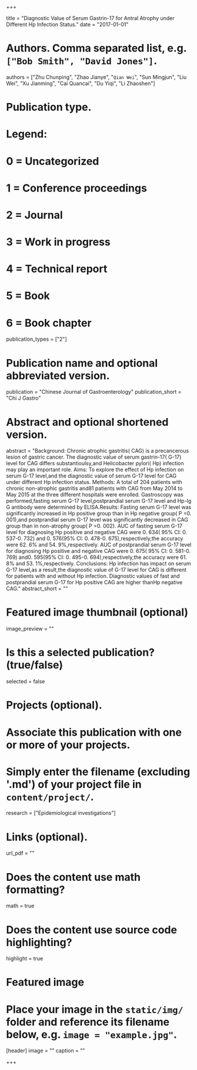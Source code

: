 +++

title = "Diagnostic Value of Serum Gastrin-17 for Antral Atrophy under Different Hp Infection Status."
date = "2017-01-01"

# Authors. Comma separated list, e.g. `["Bob Smith", "David Jones"]`.
authors = ["Zhu Chunping", "Zhao Jianye", "`Qian Wei`", "Sun Mingjun", "Liu Wei", "Xu Jianming", "Cai Quancai", "Du Yiqi", "Li Zhaoshen"]

# Publication type.
# Legend:
# 0 = Uncategorized
# 1 = Conference proceedings
# 2 = Journal
# 3 = Work in progress
# 4 = Technical report
# 5 = Book
# 6 = Book chapter
publication_types = ["2"]

# Publication name and optional abbreviated version.
publication = "Chinese Journal of Gastroenterology"
publication_short = "Chi J Gastro"

# Abstract and optional shortened version.
abstract = "Background: Chronic atrophic gastritis( CAG) is a precancerous lesion of gastric cancer. The diagnostic value of serum gastrin-17( G-17) level for CAG differs substantioulsy,and Helicobacter pylori( Hp) infection may play an important role. Aims: To explore the effect of Hp infection on serum G-17 level,and the diagnostic value of serum G-17 level for CAG under different Hp infection status. Methods: A total of 204 patients with chronic non-atrophic gastritis and81 patients with CAG from May 2014 to May 2015 at the three different hospitals were enrolled. Gastroscopy was performed,fasting serum G-17 level,postprandial serum G-17 level and Hp-Ig G antibody were determined by ELISA.Results: Fasting serum G-17 level was significantly increased in Hp positive group than in Hp negative group( P =0. 001),and postprandial serum G-17 level was significantly decreased in CAG group than in non-atrophy group( P =0. 002). AUC of fasting serum G-17 level for diagnosing Hp positive and negative CAG were 0. 634( 95% CI: 0. 537-0. 732) and 0. 576(95% CI: 0. 478-0. 675),respectively,the accuracy were 62. 6% and 54. 9%,respectively. AUC of postprandial serum G-17 level for diagnosing Hp positive and negative CAG were 0. 675( 95% CI: 0. 581-0. 769) and0. 595(95% CI: 0. 495-0. 694),respectively,the accuracy were 61. 8% and 53. 1%,respectively. Conclusions: Hp infection has impact on serum G-17 level,as a result,the diagnostic value of G-17 level for CAG is different for patients with and without Hp infection. Diagnostic values of fast and postprandial serum G-17 for Hp positive CAG are higher thanHp negative CAG."
abstract_short = ""

# Featured image thumbnail (optional)
image_preview = ""

# Is this a selected publication? (true/false)
selected = false

# Projects (optional).
#   Associate this publication with one or more of your projects.
#   Simply enter the filename (excluding '.md') of your project file in `content/project/`.
research = ["Epidemiological investigations"]

# Links (optional).
url_pdf = ""


# Does the content use math formatting?
math = true

# Does the content use source code highlighting?
highlight = true

# Featured image
# Place your image in the `static/img/` folder and reference its filename below, e.g. `image = "example.jpg"`.
[header]
image = ""
caption = ""

+++
